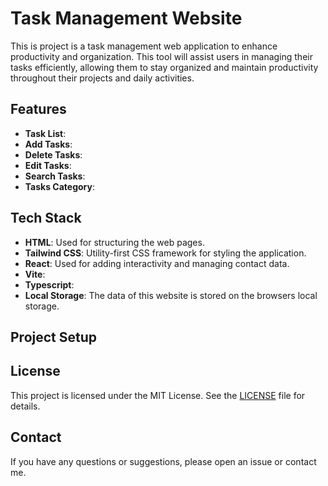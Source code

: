 # Task Management Website

This is project is a task management web application to enhance productivity and organization. This tool will assist users in managing their tasks efficiently, allowing them to stay organized and maintain productivity throughout their projects and daily activities.

## Features

- **Task List**:
- **Add Tasks**:
- **Delete Tasks**:
- **Edit Tasks**:
- **Search Tasks**:
- **Tasks Category**:

## Tech Stack

- **HTML**: Used for structuring the web pages.
- **Tailwind CSS**: Utility-first CSS framework for styling the application.
- **React**: Used for adding interactivity and managing contact data.
- **Vite**:
- **Typescript**:
- **Local Storage**: The data of this website is stored on the browsers local storage.

## Project Setup

## License

This project is licensed under the MIT License. See the [LICENSE](/LICENSE.md) file for details.

## Contact

If you have any questions or suggestions, please open an issue or contact me.
